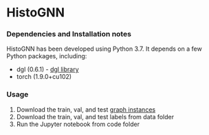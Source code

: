 # HistoGNN

### Dependencies and Installation notes
HistoGNN has been developed using Python 3.7. It depends on a few Python packages, including:
* dgl (0.6.1) - [dgl library](https://pypi.org/project/dgl-cu101/)
* torch (1.9.0+cu102)

### Usage
1. Download the train, val, and test [graph instances](https://pitt-my.sharepoint.com/:f:/g/personal/akp47_pitt_edu/Ehg4F0xrWQVDuG1khaXGN_IB8RHpTKH7m4-oXNgwA-n9dg?e=aoHq5b)
2. Download the train, val, and test labels from data folder
3. Run the Jupyter notebook from code folder
